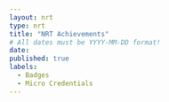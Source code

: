 ```yaml
---
layout: nrt
type: nrt
title: "NRT Achievements"
# All dates must be YYYY-MM-DD format!
date: 
published: true
labels:
  - Badges
  - Micro Credentials
---
```

<div id="table-container" class="container"></div>


<script type="text/javascript" src="https://www.gstatic.com/charts/loader.js"></script>
<script type="text/javascript">

google.charts.load('current', {'packages':['corechart']});
google.charts.setOnLoadCallback(drawTable);

function drawTable() {
    var queryString = encodeURIComponent(`SELECT C,D WHERE B = "{{ site.data.bio.basics.email }}"`);
    var query = new google.visualization.Query(
        `https://docs.google.com/spreadsheets/d/1cYoC5aqpM6r2DceIvGN8y0H5AK1b-n1CC-yX-NmWUtI/gviz/tq?sheet=Badges&tq=${queryString}`
        );
    
    query.send(handleQueryResponse);
}

function handleQueryResponse(response) {
    if (response.isError()) {
        console.log('Error in query: ' + response.getMessage() + ' ' + response.getDetailedMessage());
        return;
    }

    var data = response.getDataTable();
    var jsonData = JSON.parse(data.toJSON());

    let headers = jsonData.cols.map(col => col.label);

    let tableHtml ='<div class="row">';

    for(let i in jsonData.rows) {
        let row = jsonData.rows[i];
        let badge = row.c[0].v;
        let date = row.c[1].f;
          tableHtml += ` <div class="col-md-6"><img src="https://img.shields.io/badge/${badge}-Success-brightgreen" alt="${badge} Badge" /><br>${date}</br></div>`;
    
    }
    tableHtml +='</div>';
    document.getElementById('table-container').innerHTML = tableHtml;

}
</script>